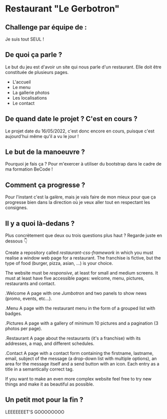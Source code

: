 # Restaurant "Le Gerbotron"

## Challenge par équipe de :

Je suis tout SEUL !

## De quoi ça parle ?

Le but du jeu est d'avoir un site qui nous parle d'un restaurant. Elle doit être constituée de plusieurs pages.

- L'accueil
- Le menu
- La gallerie photos
- Les localisations
- Le contact

## De quand date le projet ? C'est en cours ?

Le projet date du 16/05/2022, c'est donc encore en cours, puisque c'est aujourd'hui même qu'il a vu le jour !

## Le but de la manoeuvre ?

Pourquoi je fais ça ? Pour m'exercer à utiliser du bootstrap dans le cadre de ma formation BeCode !

## Comment ça progresse ?

Pour l'instant c'est la galère, mais je vais faire de mon mieux pour que ça progresse bien dans la direction où je veux aller tout en respectant les consignes.

## Il y a quoi là-dedans ?

Plus concrètement que deux ou trois questions plus haut ? Regarde juste en dessous :point_down:

Create a repository called _restaurant-css-framework_ in which you must realise
a window web page for a restaurant. The franchise is fictive, but the type of
food (burger, pizza, asian, ...) is your choice.

The website must be *responsive*, at least for small and medium screens. It must
at least have five accessible pages: welcome, menu, pictures, restaurants and
contact.

.Welcome
A page with one _Jumbotron_ and two panels to show news (promo, events, etc...).

.Menu
A page with the restaurant menu in the form of a grouped list with badges.

.Pictures
A page with a gallery of minimum 10 pictures and a pagination (3 photos per
page).

.Restaurant
A page about the restaurants (it's a franchise) with its addresses, a map, and
different schedules.

.Contact
A page with a contact form containing the firstname, lastname, email, subject of
the message (a drop-down list with multiple options), an area for the message
itself and a send button with an icon. Each entry as a title in a semantically
correct tag.

If you want to make an even more complex website feel free to try new things and
make it as beautiful as possible.

## Un petit mot pour la fin ?

LEEEEEEET'S GOOOOOOOO
